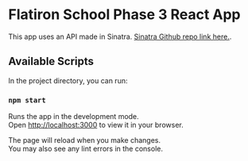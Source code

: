 # Flatiron School Phase 3 React App

This app uses an API made in Sinatra. [Sinatra Github repo link here.](https://github.com/noribang/sinatra-starter-code).

## Available Scripts

In the project directory, you can run:

### `npm start`

Runs the app in the development mode.\
Open [http://localhost:3000](http://localhost:3000) to view it in your browser.

The page will reload when you make changes.\
You may also see any lint errors in the console.


